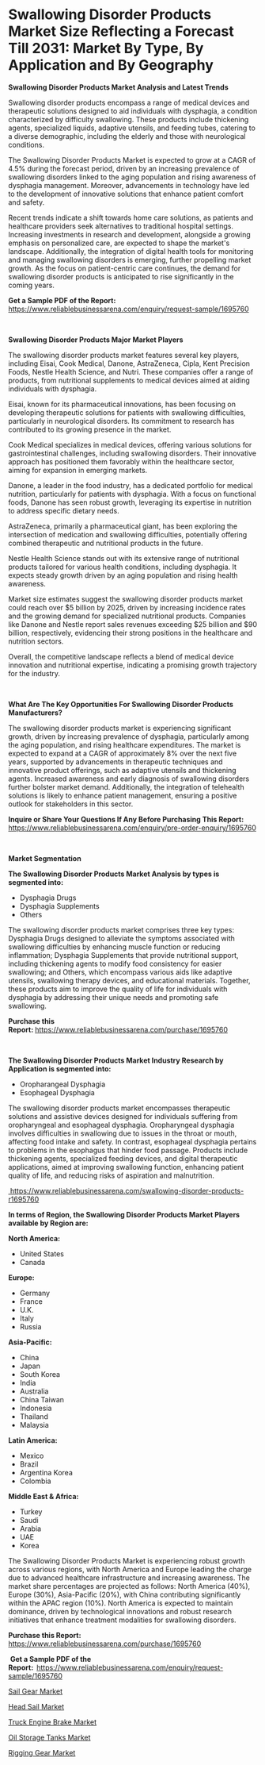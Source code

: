<p><h1>Swallowing Disorder Products Market Size Reflecting a Forecast Till 2031: Market By Type, By Application and By Geography</h1></p><p><strong>Swallowing Disorder Products Market Analysis and Latest Trends</strong></p>
<p><p>Swallowing disorder products encompass a range of medical devices and therapeutic solutions designed to aid individuals with dysphagia, a condition characterized by difficulty swallowing. These products include thickening agents, specialized liquids, adaptive utensils, and feeding tubes, catering to a diverse demographic, including the elderly and those with neurological conditions.</p><p>The Swallowing Disorder Products Market is expected to grow at a CAGR of 4.5% during the forecast period, driven by an increasing prevalence of swallowing disorders linked to the aging population and rising awareness of dysphagia management. Moreover, advancements in technology have led to the development of innovative solutions that enhance patient comfort and safety. </p><p>Recent trends indicate a shift towards home care solutions, as patients and healthcare providers seek alternatives to traditional hospital settings. Increasing investments in research and development, alongside a growing emphasis on personalized care, are expected to shape the market's landscape. Additionally, the integration of digital health tools for monitoring and managing swallowing disorders is emerging, further propelling market growth. As the focus on patient-centric care continues, the demand for swallowing disorder products is anticipated to rise significantly in the coming years.</p></p>
<p><strong>Get a Sample PDF of the Report:&nbsp;</strong> <a href="https://www.reliablebusinessarena.com/enquiry/request-sample/1695760?utm_campaign=1583&utm_medium=2&utm_source=Github&utm_content=ia&utm_term=19102024&utm_id=swallowing-disorder-products">https://www.reliablebusinessarena.com/enquiry/request-sample/1695760</a></p>
<p>&nbsp;</p>
<p><strong>Swallowing Disorder Products Major Market Players</strong></p>
<p><p>The swallowing disorder products market features several key players, including Eisai, Cook Medical, Danone, AstraZeneca, Cipla, Kent Precision Foods, Nestle Health Science, and Nutri. These companies offer a range of products, from nutritional supplements to medical devices aimed at aiding individuals with dysphagia.</p><p>Eisai, known for its pharmaceutical innovations, has been focusing on developing therapeutic solutions for patients with swallowing difficulties, particularly in neurological disorders. Its commitment to research has contributed to its growing presence in the market.</p><p>Cook Medical specializes in medical devices, offering various solutions for gastrointestinal challenges, including swallowing disorders. Their innovative approach has positioned them favorably within the healthcare sector, aiming for expansion in emerging markets.</p><p>Danone, a leader in the food industry, has a dedicated portfolio for medical nutrition, particularly for patients with dysphagia. With a focus on functional foods, Danone has seen robust growth, leveraging its expertise in nutrition to address specific dietary needs.</p><p>AstraZeneca, primarily a pharmaceutical giant, has been exploring the intersection of medication and swallowing difficulties, potentially offering combined therapeutic and nutritional products in the future.</p><p>Nestle Health Science stands out with its extensive range of nutritional products tailored for various health conditions, including dysphagia. It expects steady growth driven by an aging population and rising health awareness.</p><p>Market size estimates suggest the swallowing disorder products market could reach over $5 billion by 2025, driven by increasing incidence rates and the growing demand for specialized nutritional products. Companies like Danone and Nestle report sales revenues exceeding $25 billion and $90 billion, respectively, evidencing their strong positions in the healthcare and nutrition sectors. </p><p>Overall, the competitive landscape reflects a blend of medical device innovation and nutritional expertise, indicating a promising growth trajectory for the industry.</p></p>
<p>&nbsp;</p>
<p><strong>What Are The Key Opportunities For Swallowing Disorder Products Manufacturers?</strong></p>
<p><p>The swallowing disorder products market is experiencing significant growth, driven by increasing prevalence of dysphagia, particularly among the aging population, and rising healthcare expenditures. The market is expected to expand at a CAGR of approximately 8% over the next five years, supported by advancements in therapeutic techniques and innovative product offerings, such as adaptive utensils and thickening agents. Increased awareness and early diagnosis of swallowing disorders further bolster market demand. Additionally, the integration of telehealth solutions is likely to enhance patient management, ensuring a positive outlook for stakeholders in this sector.</p></p>
<p><strong>Inquire or Share Your Questions If Any Before Purchasing This Report:</strong> <a href="https://www.reliablebusinessarena.com/enquiry/pre-order-enquiry/1695760?utm_campaign=1583&utm_medium=2&utm_source=Github&utm_content=ia&utm_term=19102024&utm_id=swallowing-disorder-products">https://www.reliablebusinessarena.com/enquiry/pre-order-enquiry/1695760</a></p>
<p>&nbsp;</p>
<p><strong>Market Segmentation</strong></p>
<p><strong>The Swallowing Disorder Products Market Analysis by types is segmented into:</strong></p>
<p><ul><li>Dysphagia Drugs</li><li>Dysphagia Supplements</li><li>Others</li></ul></p>
<p><p>The swallowing disorder products market comprises three key types: Dysphagia Drugs designed to alleviate the symptoms associated with swallowing difficulties by enhancing muscle function or reducing inflammation; Dysphagia Supplements that provide nutritional support, including thickening agents to modify food consistency for easier swallowing; and Others, which encompass various aids like adaptive utensils, swallowing therapy devices, and educational materials. Together, these products aim to improve the quality of life for individuals with dysphagia by addressing their unique needs and promoting safe swallowing.</p></p>
<p><strong>Purchase this Report:&nbsp;</strong><a href="https://www.reliablebusinessarena.com/purchase/1695760?utm_campaign=1583&utm_medium=2&utm_source=Github&utm_content=ia&utm_term=19102024&utm_id=swallowing-disorder-products">https://www.reliablebusinessarena.com/purchase/1695760</a></p>
<p>&nbsp;</p>
<p><strong>The Swallowing Disorder Products Market Industry Research by Application is segmented into:</strong></p>
<p><ul><li>Oropharangeal Dysphagia</li><li>Esophageal Dysphagia</li></ul></p>
<p><p>The swallowing disorder products market encompasses therapeutic solutions and assistive devices designed for individuals suffering from oropharyngeal and esophageal dysphagia. Oropharyngeal dysphagia involves difficulties in swallowing due to issues in the throat or mouth, affecting food intake and safety. In contrast, esophageal dysphagia pertains to problems in the esophagus that hinder food passage. Products include thickening agents, specialized feeding devices, and digital therapeutic applications, aimed at improving swallowing function, enhancing patient quality of life, and reducing risks of aspiration and malnutrition.</p></p>
<p><a href="https://www.reliablebusinessarena.com/swallowing-disorder-products-r1695760?utm_campaign=1583&utm_medium=2&utm_source=Github&utm_content=ia&utm_term=19102024&utm_id=swallowing-disorder-products">&nbsp;https://www.reliablebusinessarena.com/swallowing-disorder-products-r1695760</a></p>
<p><strong>In terms of Region, the Swallowing Disorder Products Market Players available by Region are:</strong></p>
<p>
    <p> <strong> North America: </strong>
        <ul>
            <li>United States</li>
            <li>Canada</li>
        </ul>
        </p> 
    <p> <strong> Europe: </strong>
        <ul>
            <li>Germany</li>
            <li>France</li>
            <li>U.K.</li>
            <li>Italy</li>
            <li>Russia</li>
        </ul>
        </p> 
    <p> <strong> Asia-Pacific: </strong>
        <ul>
            <li>China</li>
            <li>Japan</li>
            <li>South Korea</li>
            <li>India</li>
            <li>Australia</li>
            <li>China Taiwan</li>
            <li>Indonesia</li>
            <li>Thailand</li>
            <li>Malaysia</li>
        </ul>
        </p> 
    <p> <strong> Latin America: </strong>
        <ul>
            <li>Mexico</li>
            <li>Brazil</li>
            <li>Argentina Korea</li>
            <li>Colombia</li>
        </ul>
        </p> 
    <p> <strong> Middle East & Africa: </strong>
        <ul>
            <li>Turkey</li>
            <li>Saudi</li>
            <li>Arabia</li>
            <li>UAE</li>
            <li>Korea</li>
        </ul>
    </p>
    </p>
<p><p>The Swallowing Disorder Products Market is experiencing robust growth across various regions, with North America and Europe leading the charge due to advanced healthcare infrastructure and increasing awareness. The market share percentages are projected as follows: North America (40%), Europe (30%), Asia-Pacific (20%), with China contributing significantly within the APAC region (10%). North America is expected to maintain dominance, driven by technological innovations and robust research initiatives that enhance treatment modalities for swallowing disorders.</p></p>
<p><strong>Purchase this Report: </strong><a href="https://www.reliablebusinessarena.com/purchase/1695760?utm_campaign=1583&utm_medium=2&utm_source=Github&utm_content=ia&utm_term=19102024&utm_id=swallowing-disorder-products">https://www.reliablebusinessarena.com/purchase/1695760</a></p>
<p>&nbsp;<strong>Get a Sample PDF of the Report:&nbsp;&nbsp;</strong><a href="https://www.reliablebusinessarena.com/enquiry/request-sample/1695760?utm_campaign=1583&utm_medium=2&utm_source=Github&utm_content=ia&utm_term=19102024&utm_id=swallowing-disorder-products">https://www.reliablebusinessarena.com/enquiry/request-sample/1695760</a></p>
<p><strong></strong></p>
<p><p><a href="https://www.linkedin.com/pulse/sail-gear-market-segmentation-applications-types-growth-p8iqc?utm_campaign=1583&utm_medium=2&utm_source=Github&utm_content=ia&utm_term=19102024&utm_id=swallowing-disorder-products">Sail Gear Market</a></p><p><a href="https://www.linkedin.com/pulse/head-sail-market-research-report-2024-2031-startlingly-ra7hc?utm_campaign=1583&utm_medium=2&utm_source=Github&utm_content=ia&utm_term=19102024&utm_id=swallowing-disorder-products">Head Sail Market</a></p><p><a href="https://www.linkedin.com/pulse/market-forecasting-change-global-truck-engine-brake-dynamics-vkyce?utm_campaign=1583&utm_medium=2&utm_source=Github&utm_content=ia&utm_term=19102024&utm_id=swallowing-disorder-products">Truck Engine Brake Market</a></p><p><a href="https://www.linkedin.com/pulse/exploring-oil-storage-tanks-market-dynamics-global-trends-9xsoc?utm_campaign=1583&utm_medium=2&utm_source=Github&utm_content=ia&utm_term=19102024&utm_id=swallowing-disorder-products">Oil Storage Tanks Market</a></p><p><a href="https://www.linkedin.com/pulse/booming-rigging-gear-market-sector-analysis-growth-projections-urx1c?utm_campaign=1583&utm_medium=2&utm_source=Github&utm_content=ia&utm_term=19102024&utm_id=swallowing-disorder-products">Rigging Gear Market</a></p></p>